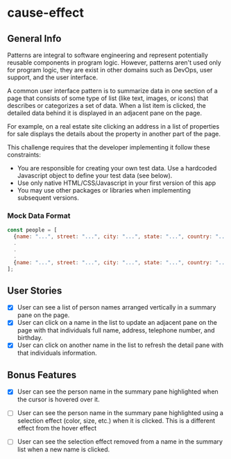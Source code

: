# cause-effect

## General Info
Patterns are integral to software engineering and represent potentially reusable components in program logic. However, patterns aren't used only for program logic, they are exist in other domains such as DevOps, user support, and the user interface.

A common user interface pattern is to summarize data in one section of a page that consists of some type of list (like text, images, or icons) that describes or categorizes a set of data. When a list item is clicked, the detailed data behind it is displayed in an adjacent pane on the page.

For example, on a real estate site clicking an address in a list of properties for sale displays the details about the property in another part of the page.

This challenge requires that the developer implementing it follow these constraints:

* You are responsible for creating your own test data. Use a hardcoded Javascript object to define your test data (see below).
* Use only native HTML/CSS/Javascript in your first version of this app
* You may use other packages or libraries when implementing subsequent versions.

### Mock Data Format

```javascript
const people = [
  {name: "...", street: "...", city: "...", state: "...", country: "...", telephone: "...", birthday: "..."},
  .
  .
  .
  {name: "...", street: "...", city: "...", state: "...", country: "...", telephone: "...", birthday: "..."}
];
```

## User Stories

* [x] User can see a list of person names arranged vertically in a summary pane on the page.
* [x] User can click on a name in the list to update an adjacent pane on the page with that individuals full name, address, telephone number, and birthday.
* [x] User can click on another name in the list to refresh the detail pane with that individuals information.

## Bonus Features

* [x] User can see the person name in the summary pane highlighted when the cursor is hovered over it.
* [ ] User can see the person name in the summary pane highlighted using a selection effect (color, size, etc.) when it is clicked. This is a different effect from the hover effect
* [ ] User can see the selection effect removed from a name in the summary list when a new name is clicked.

